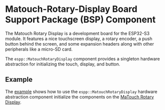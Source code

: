 # Matouch-Rotary-Display Board Support Package (BSP) Component

The Matouch Rotary Display is a development board for the ESP32-S3 module. It
features a nice touchscreen display, a rotary encoder, a push button behind the
screen, and some expansion headers along with other peripherals like a micro-SD
card.

The `espp::MatouchRotaryDisplay` component provides a singleton hardware
abstraction for initializing the touch, display, and button.

## Example

The [example](./example) shows how to use the `espp::MatouchRotaryDisplay`
hardware abstraction component initialize the components on the [MaTouch Rotary
Display](https://wiki.makerfabs.com/MaTouch_ESP32_S3_Rotary_IPS_Display_1.28_GC9A01.html).

